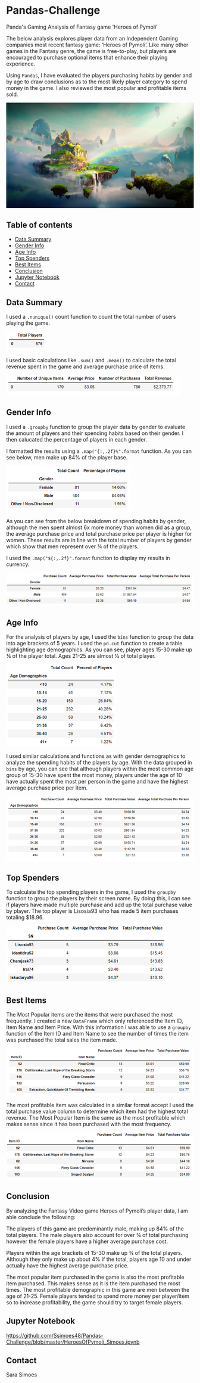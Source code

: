 # Pandas-Challenge
Panda's Gaming Analysis of Fantasy game 'Heroes of Pymoli'

The below analysis explores player data from an Independent Gaming companies most recent fantasy game: ‘Heroes of Pymoli’. Like many other games in the Fantasy genre, the game is free-to-play, but players are encouraged to purchase optional items that enhance their playing experience. 

Using `Pandas`, I have evaluated the players purchasing habits by gender and by age to draw conclusions as to the most likely player category to spend money in the game. I also reviewed the most popular and profitable items sold. 


![Pymoli](Images/Fantasy.png)


## Table of contents
* [Data Summary](#data-summary)
* [Gender Info](#gender-info)
* [Age Info](#age-info)
* [Top Spenders](#top-spenders)
* [Best Items](#best-items)
* [Conclusion](#conclusion)
* [Jupyter Notebook](#jupyter-notebook)
* [Contact](#contact)

## Data Summary

I used a `.nunique()` count function to count the total number of users playing the game. 

![Total Players](Images/player_count.PNG)

I used basic calculations like `.sum()` and `.mean()` to calculate the total revenue spent in the game and average purchase price of items.

![Purchasing Analysis By Gender](Images/purchasing_analysis_total.PNG)

## Gender Info

I used a `.groupby` function to group the player data by gender to evaluate the amount of players and their spending habits based on their gender. I then calucated the percentage of players in each gender. 

I formatted the results using a `.map("{:,.2f}%".format` function. As you can see below, men make up 84% of the player base. 

![Gender Demographics](Images/gender_demo.PNG)

As you can see from the below breakdown of spending habits by gender, although the men spent almost 6x more money than women did as a group, the average purchase price and total purchase price per player is higher for women. These results are in line with the total number of players by gender which show that men represent over ¾ of the players. 

I used the `.map("${:,.2f}".format` function to display my results in currency. 

![Purchasing Analysis By Gender](Images/purchase_analysis_gender.PNG)

## Age Info

For the analysis of players by age, I used the `bins` function to group the data into age brackets of 5 years. I used the `pd.cut` function to create a table highlighting age demographics. As you can see, player ages 15-30 make up ¾ of the player total. Ages 21-25 are almost ½ of total player. 

![Age Demographics](Images/age_demo.PNG)

I used similar calculations and functions as with gender demographics to analyze the spending habits of the players by age. With the data grouped in `bins` by age, you can see that although players within the most common age group of 15-30 have spent the most money, players under the age of 10 have actually spent the most per person in the game and have the highest average purchase price per item. 

![Purchasing Analysis By Age](Images/purchase_analysis_age.PNG)

## Top Spenders

To calculate the top spending players in the game, I used the `groupby` function to group the players by their screen name. By doing this, I can see if players have made multiple purchase and add up the total purchase value by player. The top player is Lisosia93 who has made 5 item purchases totaling $18.96. 

![Top Spenders](Images/top_spender.PNG)

## Best Items

The Most Popular items are the items that were purchased the most frequently. I created a new `DataFrame` which only referenced the Item ID, Item Name and Item Price. With this information I was able to use a `groupby` function of the Item ID and Item Name to see the number of times the item was purchased the total sales the item made. 

![Most Popular Item](Images/pop_item.PNG)

The most profitable item was calculated in a similar format accept I used the total purchase value column to determine which item had the highest total revenue. The Most Popular Item is the same as the most profitable which makes sense since it has been purchased with the most frequency. 

![Most Profitable Item](Images/most_profitable_item.PNG)

## Conclusion

By analyzing the Fantasy Video game Heroes of Pymoli’s player data, I am able conclude the following:

The players of this game are predominantly male, making up 84% of the total players. The male players also account for over ¾ of total purchasing however the female players have a higher average purchase cost. 

Players within the age brackets of 15-30 make up ¾ of the total players. Although they only make up about 4% if the total, players age 10 and under actually have the highest average purchase price. 

The most popular item purchased in the game is also the most profitable item purchased. This makes sense as it is the item purchased the most times. 
The most profitable demographic in this game are men between the age of 21-25. Female players tended to spend more money per player/item so to increase profitability, the game should try to target female players. 


## Jupyter Notebook

https://github.com/Ssimoes48/Pandas-Challenge/blob/master/HeroesOfPymoli_Simoes.ipynb

## Contact
Sara Simoes 
